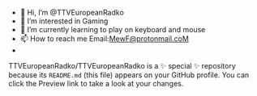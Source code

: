 - 👋 Hi, I’m @TTVEuropeanRadko
- 👀 I’m interested in Gaming
- 🌱 I’m currently learning to play on keyboard and mouse  
- 📫 How to reach me Email:MewF@protonmail.coM
- 
TTVEuropeanRadko/TTVEuropeanRadko is a ✨ special ✨ repository because its `README.md` (this file) appears on your GitHub profile.
You can click the Preview link to take a look at your changes.
